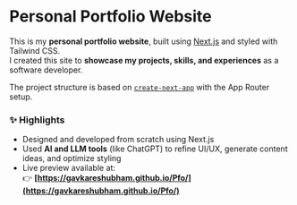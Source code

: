 # Personal Portfolio Website

This is my **personal portfolio website**, built using [Next.js](https://nextjs.org) and styled with Tailwind CSS.  
I created this site to **showcase my projects, skills, and experiences** as a software developer.

The project structure is based on [`create-next-app`](https://github.com/vercel/next.js/tree/canary/packages/create-next-app) with the App Router setup.

### ✨ Highlights
- Designed and developed from scratch using Next.js
- Used **AI and LLM tools** (like ChatGPT) to refine UI/UX, generate content ideas, and optimize styling
- Live preview available at:  
  👉 **[https://gavkareshubham.github.io/Pfo/](https://gavkareshubham.github.io/Pfo/)**


